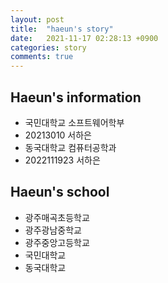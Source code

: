 ```yaml
---
layout: post
title:  "haeun's story"
date:   2021-11-17 02:28:13 +0900
categories: story
comments: true
---
```


## Haeun's information

- 국민대학교 소프트웨어학부
- 20213010 서하은
- 동국대학교 컴퓨터공학과
- 2022111923 서하은

## Haeun's school

- 광주매곡초등학교
- 광주광남중학교
- 광주중앙고등학교
- 국민대학교
- 동국대학교
